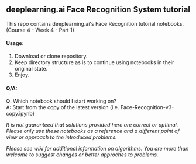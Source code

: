 ## deeplearning.ai Face Recognition System tutorial

This repo contains deeplearning.ai's Face Recognition tutorial notebooks.  
(Course 4 - Week 4 - Part 1)

#### Usage:

1. Download or clone repository.
2. Keep directory structure as is to continue using notebooks in their original state.
3. Enjoy.

#### Q/A:

Q: Which notebook should I start working on?  
A: Start from the copy of the latest version (i.e. Face-Recognition-v3-copy.ipynb)

*It is not guaranteed that solutions provided here are correct or optimal. Please only use these notebooks
as a reference and a different point of view or approach to the introduced problems.*

*Please see wiki for additional information on algorithms. You are more than welcome to suggest changes or
better approches to problems.*

